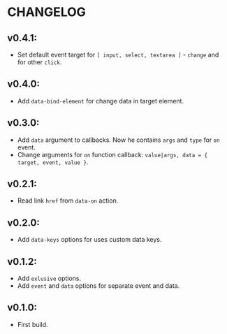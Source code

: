 # CHANGELOG
## v0.4.1:
* Set default event target for ```[ input, select, textarea ]``` - ```change``` and for other ```click```.
## v0.4.0:
* Add ```data-bind-element``` for change data in target element.
## v0.3.0:
* Add ```data``` argument to callbacks. Now he contains ```args``` and ```type``` for ```on``` event.
* Change arguments for ```on``` function callback: ```value|args, data = { target, event, value }```.
## v0.2.1:
* Read link ```href``` from ```data-on``` action.
## v0.2.0:
* Add ```data-keys``` options for uses custom data keys.
## v0.1.2:
* Add ```exlusive``` options.
* Add ```event``` and ```data``` options for separate event and data.
## v0.1.0:
* First build.